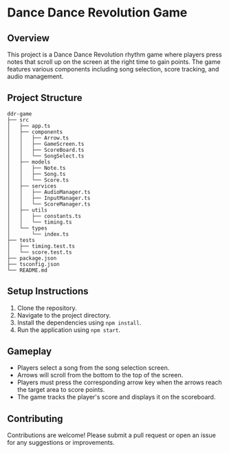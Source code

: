 # Dance Dance Revolution Game

## Overview
This project is a Dance Dance Revolution rhythm game where players press notes that scroll up on the screen at the right time to gain points. The game features various components including song selection, score tracking, and audio management.

## Project Structure
```
ddr-game
├── src
│   ├── app.ts
│   ├── components
│   │   ├── Arrow.ts
│   │   ├── GameScreen.ts
│   │   ├── ScoreBoard.ts
│   │   └── SongSelect.ts
│   ├── models
│   │   ├── Note.ts
│   │   ├── Song.ts
│   │   └── Score.ts
│   ├── services
│   │   ├── AudioManager.ts
│   │   ├── InputManager.ts
│   │   └── ScoreManager.ts
│   ├── utils
│   │   ├── constants.ts
│   │   └── timing.ts
│   └── types
│       └── index.ts
├── tests
│   ├── timing.test.ts
│   └── score.test.ts
├── package.json
├── tsconfig.json
└── README.md
```

## Setup Instructions
1. Clone the repository.
2. Navigate to the project directory.
3. Install the dependencies using `npm install`.
4. Run the application using `npm start`.

## Gameplay
- Players select a song from the song selection screen.
- Arrows will scroll from the bottom to the top of the screen.
- Players must press the corresponding arrow key when the arrows reach the target area to score points.
- The game tracks the player's score and displays it on the scoreboard.

## Contributing
Contributions are welcome! Please submit a pull request or open an issue for any suggestions or improvements.